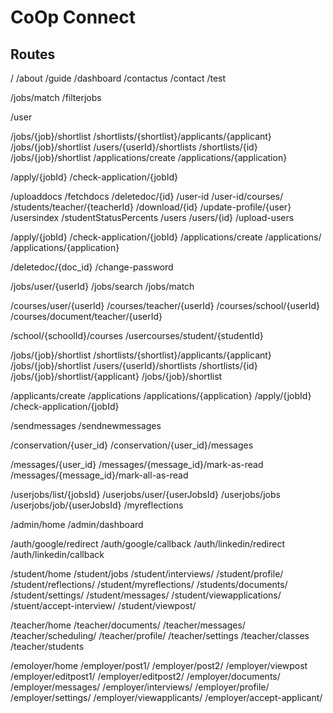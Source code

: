 # CoOp Connect

## Routes

/
/about
/guide
/dashboard
/contactus
/contact
/test

/jobs/match
/filterjobs

/user

/jobs/{job}/shortlist
/shortlists/{shortlist}/applicants/{applicant}
/jobs/{job}/shortlist
/users/{userId}/shortlists
/shortlists/{id}
/jobs/{job}/shortlist
/applications/create
/applications/{application}

/apply/{jobId}
/check-application/{jobId}

/uploaddocs
/fetchdocs
/deletedoc/{id}
/user-id
/user-id/courses/
/students/teacher/{teacherId}
/download/{id}
/update-profile/{user}
/usersindex
/studentStatusPercents
/users
/users/{id}
/upload-users

/apply/{jobId}
/check-application/{jobId}
/applications/create
/applications/
/applications/{application}

/deletedoc/{doc_id}
/change-password

/jobs/user/{userId}
/jobs/search
/jobs/match

/courses/user/{userId}
/courses/teacher/{userId}
/courses/school/{userId}
/courses/document/teacher/{userId}

/school/{schoolId}/courses
/usercourses/student/{studentId}

/jobs/{job}/shortlist
/shortlists/{shortlist}/applicants/{applicant}
/jobs/{job}/shortlist
/users/{userId}/shortlists
/shortlists/{id}
/jobs/{job}/shortlist/{applicant}
/jobs/{job}/shortlist

/applicants/create
/applications
/applications/{application}
/apply/{jobId}
/check-application/{jobId}

/sendmessages
/sendnewmessages

/conservation/{user_id}
/conservation/{user_id}/messages

/messages/{user_id}
/messages/{message_id}/mark-as-read
/messages/{message_id}/mark-all-as-read

/userjobs/list/{jobsId}
/userjobs/user/{userJobsId}
/userjobs/jobs
/userjobs/job/{userJobsId}
/myreflections

/admin/home
/admin/dashboard

/auth/google/redirect
/auth/google/callback
/auth/linkedin/redirect
/auth/linkedin/callback

/student/home
/student/jobs
/student/interviews/
/student/profile/
/student/reflections/
/student/myreflections/
/students/documents/
/student/settings/
/student/messages/
/student/viewapplications/
/stuent/accept-interview/
/student/viewpost/

/teacher/home
/teacher/documents/
/teacher/messages/
/teacher/scheduling/
/teacher/profile/
/teacher/settings
/teacher/classes
/teacher/students

/emoloyer/home
/employer/post1/
/employer/post2/
/employer/viewpost
/employer/editpost1/
/employer/editpost2/
/employer/documents/
/employer/messages/
/employer/interviews/
/employer/profile/
/employer/settings/
/employer/viewapplicants/
/employer/accept-applicant/
